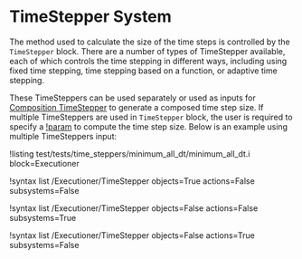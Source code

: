 # TimeStepper System

The method used to calculate the size of the time steps is controlled by the
`TimeStepper` block. There are a number of types of TimeStepper available, each
of which controls the time stepping in different ways, including using fixed
time stepping, time stepping based on a function, or adaptive time stepping.

These TimeSteppers can be used separately or used as inputs for [Composition TimeStepper](timesteppers/CompositionDT.md) to generate a composed time step size. If multiple TimeSteppers are used in `TimeStepper` block, the user is required to specify a [!param](/Executioner/Transient/final_time_stepper) to compute the time step size. Below is an example using multiple TimeSteppers input:

!listing test/tests/time_steppers/minimum_all_dt/minimum_all_dt.i block=Executioner

!syntax list /Executioner/TimeStepper objects=True actions=False subsystems=False

!syntax list /Executioner/TimeStepper objects=False actions=False subsystems=True

!syntax list /Executioner/TimeStepper objects=False actions=True subsystems=False
